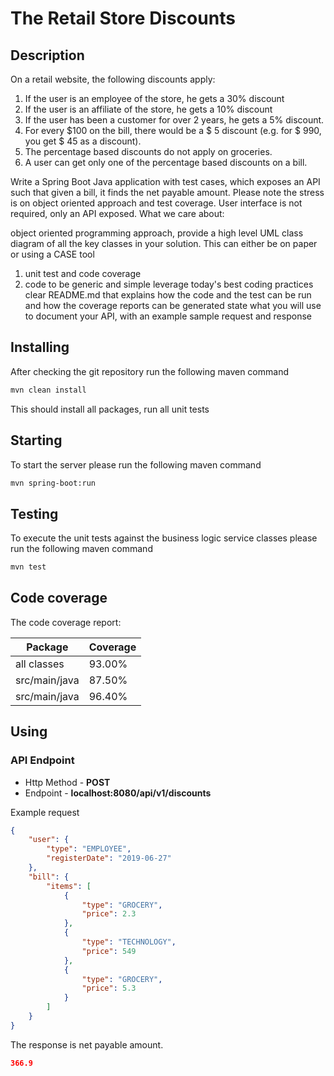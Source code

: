 # The Retail Store Discounts

## Description

On a retail website, the following discounts apply:
1. If the user is an employee of the store, he gets a 30% discount
2. If the user is an affiliate of the store, he gets a 10% discount
3. If the user has been a customer for over 2 years, he gets a 5% discount.
4. For every $100 on the bill, there would be a $ 5 discount (e.g. for $ 990, you get $ 45 as a discount).
5. The percentage based discounts do not apply on groceries.
6. A user can get only one of the percentage based discounts on a bill.

Write a Spring Boot Java application with test cases, which exposes an API such that given a bill, it finds the net payable amount. Please note the stress is on object oriented approach and test coverage. User interface is not required, only an API exposed. What we care about:

object oriented programming approach, provide a high level UML class diagram of all the key classes in your solution. This can either be on paper or using a CASE tool
1. unit test and code coverage
2. code to be generic and simple
leverage today's best coding practices
clear README.md that explains how the code and the test can be run and how the coverage reports can be generated
state what you will use to document your API, with an example sample request and response

## Installing

After checking the git repository run the following maven command

```bash
mvn clean install
```

This should install all packages, run all unit tests

## Starting

To start the server please run the following maven command

```bash
mvn spring-boot:run
```


## Testing

To execute the unit tests against the business logic service classes please run the following maven command

```bash
mvn test
```

## Code coverage

The code coverage report:


| Package | Coverage |
|---|---|
| all classes | 93.00% |
| src/main/java | 87.50% |
| src/main/java | 96.40% | 


## Using

### API Endpoint

* Http Method - **POST**
* Endpoint - **localhost:8080/api/v1/discounts**

Example request

```json
{
    "user": {
        "type": "EMPLOYEE",
        "registerDate": "2019-06-27"
    },
    "bill": {
        "items": [
            {
                "type": "GROCERY",
                "price": 2.3
            },
            {
                "type": "TECHNOLOGY",
                "price": 549
            },
            {
                "type": "GROCERY",
                "price": 5.3
            }
        ]
    }
}

```

The response is net payable amount.

```json
366.9
```
